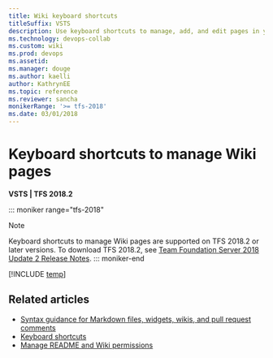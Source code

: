 ```yaml
---
title: Wiki keyboard shortcuts 
titleSuffix: VSTS 
description: Use keyboard shortcuts to manage, add, and edit pages in your built-in team project wiki in Visual Studio Team Services
ms.technology: devops-collab
ms.custom: wiki
ms.prod: devops
ms.assetid:  
ms.manager: douge
ms.author: kaelliauthor: KathrynEE
ms.topic: reference
ms.reviewer: sancha
monikerRange: '>= tfs-2018'
ms.date: 03/01/2018  
---
```



# Keyboard shortcuts to manage Wiki pages 

**VSTS | TFS 2018.2** 

::: moniker range="tfs-2018"
> [!NOTE]  
> Keyboard shortcuts to manage Wiki pages are supported on TFS 2018.2 or later versions. To download TFS 2018.2, see [Team Foundation Server 2018 Update 2 Release Notes](https://docs.microsoft.com/en-us/visualstudio/releasenotes/tfs2018-update2). 
::: moniker-end
 
[!INCLUDE [temp](../../_shared/keyboard-shortcuts/wiki-shortcuts.md)]


## Related articles

- [Syntax guidance for Markdown files, widgets, wikis, and pull request comments](../../reference/markdown-guidance.md)  
- [Keyboard shortcuts](../navigation/keyboard-shortcuts.md)
- [Manage README and Wiki permissions](manage-readme-wiki-permissions.md)

